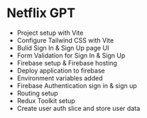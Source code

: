 # Netflix GPT

- Project setup with Vite
- Configure Tailwind CSS with Vite
- Bulid Sign In & Sign Up page UI
- Form Validation for Sign In & Sign Up
- Firebase setup & Firebase hosting
- Deploy application to firebase
- Environment variables added
- Firebase Authentication sign in & sign up
- Routing setup
- Redux Toolkit setup
- Create user auth slice and store user data
